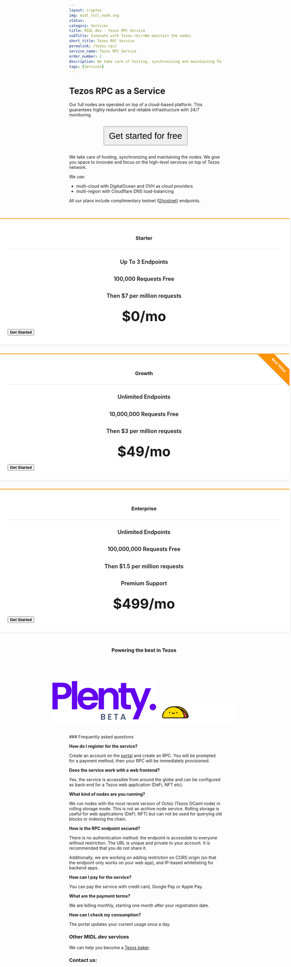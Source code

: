 ```yaml
---
layout: cryptos
img: midl_full_node.svg
status: 
category: Services
title: MIDL.dev - Tezos RPC Service
subTitle: Innovate with Tezos.<br/>We maintain the nodes.
short_title: Tezos RPC Service
permalink: /tezos-rpc/
service_name: Tezos RPC Service
order_number: 2
description: We take care of hosting, synchronizing and maintaining Tezos nodes for you.
tags: [Services]
---
```


# Tezos RPC as a Service

Our full nodes are operated on top of a cloud-based platform. This guarantees highly redundant and reliable infrastructure with 24/7 monitoring. 

<p style="text-align:center;"><a href="https://apps.midl.dev/" target="_blank">
  <button class="btn btn-lg btn-elegant" style="font-size: 1.8rem; width:277px; height: 62px; margin-top:16px; margin-bottom:16px;">Get started for free</button>
</a></p>

We take care of hosting, synchronizing and maintaining the nodes. We give you space to innovate and focus on the high-level services on top of Tezos network.

We use:
* multi-cloud with DigitalOcean and OVH as cloud providers
* multi-region with Cloudflare DNS load-balancing

All our plans include complimentary testnet ([Ghostnet](https://ghostnet.tzkt.io)) endpoints.

<style>
pricing-table{
  background-color: #eee;
  font-family: 'Montserrat', sans-serif;
}

.pricing-table .block-heading {
  padding-top: 50px;
  margin-bottom: 40px;
  text-align: center; 
}

.pricing-table .block-heading h2 {
  color: #3b99e0;
}

.pricing-table .block-heading p {
  text-align: center;
  max-width: 420px;
  margin: auto;
  opacity: 0.7; 
}

.pricing-table .heading {
  text-align: center;
  padding-bottom: 10px;
  border-bottom: 1px solid rgba(0, 0, 0, 0.1); 
}

.pricing-table .item {
  background-color: #ffffff;
  box-shadow: 0px 2px 10px rgba(0, 0, 0, 0.075);
  border-top: 2px solid #fd9300;
  padding: 30px;
  overflow: hidden;
  position: relative; 
}

.pricing-table .col-md-5:not(:last-child) .item {
  margin-bottom: 30px; 
}

.pricing-table .item button {
  font-weight: 600; 
}

.pricing-table .ribbon {
  width: 160px;
  height: 32px;
  font-size: 12px;
  text-align: center;
  color: #fff;
  font-weight: bold;
  box-shadow: 0px 2px 3px rgba(136, 136, 136, 0.25);
  background: #fd9300;
  transform: rotate(45deg);
  position: absolute;
  right: -42px;
  top: 20px;
  padding-top: 7px; 
}

.pricing-table .item p {
  text-align: center;
  margin-top: 20px;
  opacity: 0.7; 
}

.pricing-table .features .feature {
  font-weight: 600; }

.pricing-table .features h4 {
  text-align: center;
  font-size: 18px;
  padding: 5px; 
}

.pricing-table .price h4 {
  margin: 15px 0;
  font-size: 45px;
  text-align: center;
}

.pricing-table .buy-now button {
  text-align: center;
  margin: auto;
  font-weight: 600;
  padding: 9px 0; 
}
</style>

<section class="pricing-table" style="width: 100vw; position:relative; margin-top: 50px; margin-left: -50vw; left:49%; ">
	<div class="container">
		<div class="row justify-content-md-center">
			<div class="col-md-5 col-lg-4">
				<div class="item">
					<div class="heading">
						<h3>Starter</h3>
					</div>
					<div class="features">
						<h4><span class="feature">Up To 3 Endpoints</span></h4>
						<h4><span class="feature">100,000 Requests Free</span></h4>
						<h4><span class="feature">Then $7 per million requests</span></h4>
					</div>
					<div class="price">
						<h4>$0/mo</h4>
					</div>
          <a href="https://apps.midl.dev/" target="_blank">
					  <button class="btn btn-lg btn-elegant btn-block" type="submit">Get Started</button>
          </a>
				</div>
			</div>
			<div class="col-md-5 col-lg-4">
				<div class="item">
					<div class="ribbon">Best Value</div>
					<div class="heading">
						<h3>Growth</h3>
					</div>
					<div class="features">
						<h4><span class="feature">Unlimited Endpoints</span></h4>
						<h4><span class="feature">10,000,000 Requests Free</span></h4>
						<h4><span class="feature">Then $3 per million requests</span></h4>
					</div>
					<div class="price">
						<h4>$49/mo</h4>
					</div>
          <a href="https://apps.midl.dev/" target="_blank">
					  <button class="btn btn-lg btn-elegant btn-block" type="submit">Get Started</button>
          </a>
				</div>
			</div>
			<div class="col-md-5 col-lg-4">
				<div class="item">
					<div class="heading">
						<h3>Enterprise</h3>
					</div>
					<div class="features">
						<h4><span class="feature">Unlimited Endpoints</span></h4>
						<h4><span class="feature">100,000,000 Requests Free</span></h4>
						<h4><span class="feature">Then $1.5 per million requests</span></h4>
						<h4><span class="feature">Premium Support</span></h4>
					</div>
					<div class="price">
						<h4>$499/mo</h4>
					</div>
          <a href="https://apps.midl.dev/" target="_blank">
					  <button class="btn btn-lg btn-elegant btn-block" type="submit">Get Started</button>
          </a>
				</div>
			</div>
		</div>
	</div>
</section>

<div class="banner" style="width: 100vw; position:relative; margin-top: 50px; margin-left: -50vw; left:49%; ">
<p><h3 style="text-align:center;">Powering the best in Tezos</h3><br/>
<h3 style="text-align:center;"><img src='/img/plenty.svg' style="margin-top:30px;"/>
<img src='/img/crunchy.png' style="height: 70px; margin-top:30px;"/></h3>
</p>
</div>

<br>
### Frequently asked questions

**How do I register for the service?**

Create an account on the [portal](https://apps.midl.dev) and create an RPC. You will be prompted for a payment method, then your RPC will be immediately provisioned.

**Does the service work with a web frontend?**

Yes, the service is accessible from around the globe and can be configured as back-end for a Tezos web application (DeFi, NFT etc).

**What kind of nodes are you running?**

We run nodes with the most recent version of Octez (Tezos OCaml node) in rolling storage mode. This is not an archive node service. Rolling storage is useful for web applications (DeFI, NFT) but can not be used for querying old blocks or indexing the chain.

**How is the RPC endpoint secured?**

There is no authentication method: the endpoint is accessible to everyone without restriction. The URL is unique and private to your account. It is recommended that you do not share it.

Additionally, we are working on adding restriction on CORS origin (so that the endpoint only works on your web app), and IP-based whitelisting for backend apps.

**How can I pay for the service?**

You can pay the service with credit card, Google Pay or Apple Pay.

**What are the payment terms?**

We are billing monthly, starting one month after your registration date.

**How can I check my consumption?**

The portal updates your current usage once a day.

### Other MIDL.dev services

We can help you become a [Tezos baker](/tezos).

<h3 class="href-orange-bg">Contact us: <a class="grey-link" href="mailto:{{site.email}}"><i class="fa fa-envelope-o"></i></a></h3>
